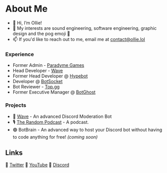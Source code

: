 # About Me

- 👋 Hi, I’m Ollie!
- 👀 My interests are sound engineering, software engineering, graphic design and the pog emoji 🤌
- 📫 If you'd like to reach out to me, email me at contact@ollie.lol

### Experience
- Former Admin - [Paradyme Games](https://discord.gg/HHXb3fheKP)
- Head Developer - [Wave](https://wavebot.org)
- Former Head Developer @ [Hypebot](https://discord.gg/YT4Fn5z5N7)
- Developer @ [BotSocket](https://github.com/botsocket)
- Bot Reviewer - [Top.gg](https://top.gg)
- Former Executive Manager @ [BotGhost](https://botghost.com)

### Projects
- 🌊 [Wave](https://wavebot.org) - An advanced Discord Moderation Bot
- 🎙 [The Random Podcast](https://www.youtube.com/channel/UCpcwyyv2Obll9mF8rDv8R8g) - A podcast.
- 🟢 BotBrain - An advanced way to host your Discord bot without having to code anything for free! *(coming soon)*

## Links
🔗 [Twitter](https://twitter.com/olykoala)
🔗 [YouTube]([https://twitter.com/olykoala](https://www.youtube.com/channel/UCpcwyyv2Obll9mF8rDv8R8g))
🔗 [Discord](https://discord.gg/yEzjbhcWDH)
